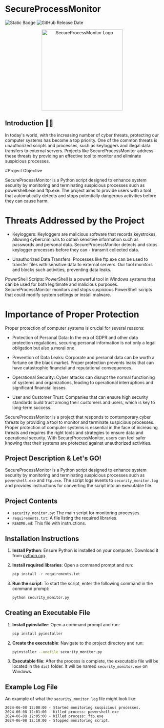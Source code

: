 # SecureProcessMonitor

![Static Badge](https://img.shields.io/badge/DefensePayload-AntyBadUSB-green)
![GitHub Release Date](https://img.shields.io/github/release-date/Bulli77/AntyPayload-SecureProcessMonitor)

<p align="center">
  <img src="https://i.imgur.com/LZXx1Ec.png" alt="SecureProcessMonitor Logo" width="265px">
</p>

## Introduction 🥷🏻

In today's world, with the increasing number of cyber threats, protecting our computer systems has become a top priority. One of the common threats is unauthorized scripts and processes, such as keyloggers and illegal data transfers to external servers. Projects like SecureProcessMonitor address these threats by providing an effective tool to monitor and eliminate suspicious processes.

#Project Objective

SecureProcessMonitor is a Python script designed to enhance system security by monitoring and terminating suspicious processes such as powershell.exe and ftp.exe. The project aims to provide users with a tool that automatically detects and stops potentially dangerous activities before they can cause harm.

# Threats Addressed by the Project

- Keyloggers: Keyloggers are malicious software that records keystrokes, allowing cybercriminals to obtain sensitive information such as passwords and personal data. SecureProcessMonitor detects and stops keylogger processes before they can - transmit collected data.

- Unauthorized Data Transfers: Processes like ftp.exe can be used to transfer files with sensitive data to external servers. Our tool monitors and blocks such activities, preventing data leaks.

PowerShell Scripts: PowerShell is a powerful tool in Windows systems that can be used for both legitimate and malicious purposes. SecureProcessMonitor monitors and stops suspicious PowerShell scripts that could modify system settings or install malware.

# Importance of Proper Protection

Proper protection of computer systems is crucial for several reasons:

- Protection of Personal Data: In the era of GDPR and other data protection regulations, securing personal information is not only a legal obligation but also a moral one.

- Prevention of Data Leaks: Corporate and personal data can be worth a fortune on the black market. Proper protection prevents leaks that can have catastrophic financial and reputational consequences.

- Operational Security: Cyber attacks can disrupt the normal functioning of systems and organizations, leading to operational interruptions and significant financial losses.

- User and Customer Trust: Companies that can ensure high security standards build trust among their customers and users, which is key to long-term success.


SecureProcessMonitor is a project that responds to contemporary cyber threats by providing a tool to monitor and terminate suspicious processes. Proper protection of computer systems is essential in the face of increasing threats and requires the right tools and strategies to ensure data and operational security. With SecureProcessMonitor, users can feel safer knowing that their systems are protected against unauthorized activities.

## Project Description & Let's GO!

SecureProcessMonitor is a Python script designed to enhance system security by monitoring and terminating suspicious processes such as `powershell.exe` and `ftp.exe`. The script logs events to `security_monitor.log` and provides instructions for converting the script into an executable file.

## Project Contents

- `security_monitor.py`: The main script for monitoring processes.
- `requirements.txt`: A file listing the required libraries.
- `README.md`: This file with instructions.

## Installation Instructions

1. **Install Python**: Ensure Python is installed on your computer. Download it from [python.org](https://www.python.org/).

2. **Install required libraries**: Open a command prompt and run:
    ```sh
    pip install -r requirements.txt
    ```

3. **Run the script**: To start the script, enter the following command in the command prompt:
    ```sh
    python security_monitor.py
    ```

## Creating an Executable File

1. **Install pyinstaller**: Open a command prompt and run:
    ```sh
    pip install pyinstaller
    ```

2. **Create the executable**: Navigate to the project directory and run:
    ```sh
    pyinstaller --onefile security_monitor.py
    ```

3. **Executable file**: After the process is complete, the executable file will be located in the `dist` folder. It will be named `security_monitor.exe` on Windows.

## Example Log File

An example of what the `security_monitor.log` file might look like:

```plaintext
2024-06-08 12:00:00 - Started monitoring suspicious processes.
2024-06-08 12:01:00 - Killed process: powershell.exe
2024-06-08 12:05:00 - Killed process: ftp.exe
2024-06-08 12:10:00 - Stopped monitoring script.

